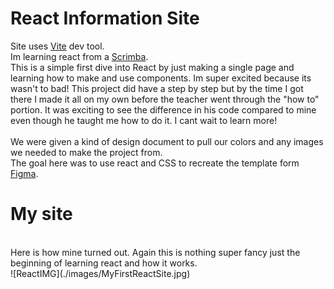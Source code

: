 # React Information Site
Site uses [Vite](https://vitejs.dev/) dev tool.
<br>
Im learning react from a [Scrimba](https://scrimba.com/learn/learnreact).
<br>
This is a simple first dive into React by just making a single page and learning how to make and use components. 
Im super excited because its wasn't to bad! This project did have a step by step but by the time I got there I made it all on my own 
before the teacher went through the "how to" portion. It was exciting to see the difference in his code compared to mine even though he taught me how to do it.
I cant wait to learn more!
<br><br>
We were given a kind of design document to pull our colors and any images we needed to make the project from.
<br>
The goal here was to use react and CSS to recreate the template form [Figma](https://www.figma.com/file/xA1rJVQOorqMW6xjGdBLcI/ReactFacts?node-id=0%3A1).
<br>
# My site
<br>
Here is how mine turned out. Again this is nothing super fancy just the beginning of learning react and how it works.
<br>
![ReactIMG](./images/MyFirstReactSite.jpg)